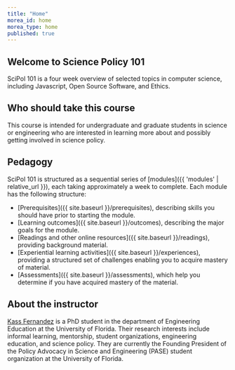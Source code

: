 ```yaml
---
title: "Home"
morea_id: home
morea_type: home
published: true
---
```


## Welcome to Science Policy 101

SciPol 101 is a four week overview of selected topics in computer science, including Javascript, Open Source Software, and Ethics.

## Who should take this course

This course is intended for undergraduate and graduate students in science or engineering who are interested in learning more about and possibly getting involved in science policy.

## Pedagogy

SciPol 101 is structured as a sequential series of [modules]({{ 'modules' | relative_url }}), each taking approximately a week to complete. Each module has the following structure:

  * [Prerequisites]({{ site.baseurl }}/prerequisites), describing skills you should have prior to starting the module.
  * [Learning outcomes]({{ site.baseurl }}/outcomes), describing the major goals for the module.
  * [Readings and other online resources]({{ site.baseurl }}/readings), providing background material.
  * [Experiential learning activities]({{ site.baseurl }}/experiences), providing a structured set of challenges enabling you to acquire mastery of material.
  * [Assessments]({{ site.baseurl }}/assessments), which help you determine if you have acquired mastery of the material.

## About the instructor

[Kass Fernandez](https://KassSTEM.github.io) is a PhD student in the department of Engineering Education at the University of Florida. Their research interests include informal learning, mentorship, student organizations, engineering education, and science policy. They are currently the Founding President of the Policy Advocacy in Science and Engineering (PASE) student organization at the University of Florida.
